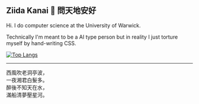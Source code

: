 ## Ziida Kanai 🐉 問天地安好

Hi. I do computer science at the University of Warwick.

Technically I'm meant to be a AI type person but in reality I just torture myself by hand-writing CSS.

<!-- ![Anurag's GitHub stats](https://github-readme-stats.vercel.app/api?username=Adrakaris&count_private=true&show_icons=true&theme=monokai) -->

 [![Top Langs](https://github-readme-stats.vercel.app/api/top-langs/?username=Adrakaris&layout=compact&theme=monokai&count_private=true)](https://github.com/anuraghazra/github-readme-stats) 

-----

<!-- 日日采莲去，洲张多暮归。  
弄篙莫溅水，畏湿红莲衣。-->
西風吹老洞亭波，    
一夜湘君白髮多。   
醉後不知天在水，   
滿船清夢壓星河。   
